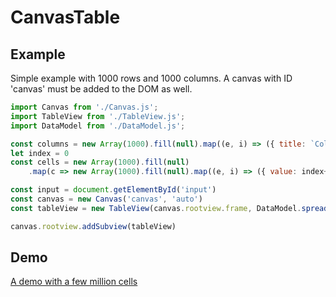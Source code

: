 # CanvasTable

## Example
Simple example with 1000 rows and 1000 columns. A canvas with ID 'canvas' must be added to the DOM as well. 

```javascript
import Canvas from './Canvas.js';
import TableView from './TableView.js';
import DataModel from './DataModel.js';

const columns = new Array(1000).fill(null).map((e, i) => ({ title: `Column ${i}`, mapper: a => `${a.a}${i}`, visible: true, width: 70 }))
let index = 0
const cells = new Array(1000).fill(null)
    .map(c => new Array(1000).fill(null).map((e, i) => ({ value: index++ })))

const input = document.getElementById('input')
const canvas = new Canvas('canvas', 'auto')
const tableView = new TableView(canvas.rootview.frame, DataModel.spreadsheet(columns, cells))

canvas.rootview.addSubview(tableView)
```

## Demo
[A demo with a few million cells](https://278204.github.io/jff-table.html)
